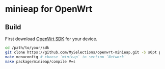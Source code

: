 # minieap for OpenWrt

## Build

First download [OpenWrt SDK](https://downloads.openwrt.org/) for your device.

```sh
cd /path/to/your/sdk
git clone https://github.com/MySelections/openwrt-minieap.git -b s0pt package/minieap
make menuconfig # choose `minieap` in section `Network`
make package/minieap/compile V=s
```
